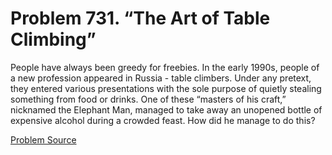 # Problem 731. “The Art of Table Climbing”

People have always been greedy for freebies. In the early 1990s, people of a new profession appeared in Russia - table climbers. Under any pretext, they entered various presentations with the sole purpose of quietly stealing something from food or drinks. One of these “masters of his craft,” nicknamed the Elephant Man, managed to take away an unopened bottle of expensive alcohol during a crowded feast. How did he manage to do this?

[Problem Source](https://www.trizland.ru/tasks/5341/)